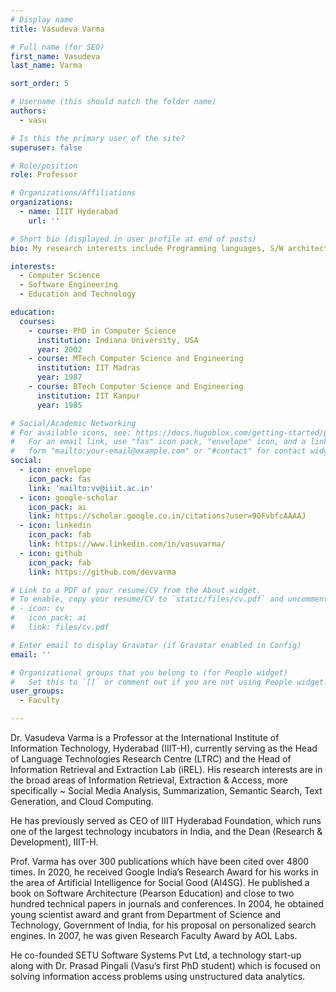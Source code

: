 ```yaml
---
# Display name
title: Vasudeva Varma

# Full name (for SEO)
first_name: Vasudeva
last_name: Varma

sort_order: 5

# Username (this should match the folder name)
authors:
  - vasu

# Is this the primary user of the site?
superuser: false

# Role/position
role: Professor

# Organizations/Affiliations
organizations:
  - name: IIIT Hyderabad
    url: ''

# Short bio (displayed in user profile at end of posts)
bio: My research interests include Programming languages, S/W architectures, Formal Methods, CS education

interests:
  - Computer Science
  - Software Engineering
  - Education and Technology

education:
  courses:
    - course: PhD in Computer Science
      institution: Indiana University, USA
      year: 2002
    - course: MTech Computer Science and Engineering
      institution: IIT Madras
      year: 1987
    - course: BTech Computer Science and Engineering
      institution: IIT Kanpur
      year: 1985

# Social/Academic Networking
# For available icons, see: https://docs.hugoblox.com/getting-started/page-builder/#icons
#   For an email link, use "fas" icon pack, "envelope" icon, and a link in the
#   form "mailto:your-email@example.com" or "#contact" for contact widget.
social:
  - icon: envelope
    icon_pack: fas
    link: 'mailto:vv@iiit.ac.in'
  - icon: google-scholar
    icon_pack: ai
    link: https://scholar.google.co.in/citations?user=9OFvbfcAAAAJ
  - icon: linkedin
    icon_pack: fab
    link: https://www.linkedin.com/in/vasuvarma/
  - icon: github
    icon_pack: fab
    link: https://github.com/devvarma

# Link to a PDF of your resume/CV from the About widget.
# To enable, copy your resume/CV to `static/files/cv.pdf` and uncomment the lines below.
# - icon: cv
#   icon_pack: ai
#   link: files/cv.pdf

# Enter email to display Gravatar (if Gravatar enabled in Config)
email: ''

# Organizational groups that you belong to (for People widget)
#   Set this to `[]` or comment out if you are not using People widget.
user_groups:
  - Faculty

---
```


Dr. Vasudeva Varma is a Professor at the International Institute of Information Technology, Hyderabad (IIIT-H), currently serving as the Head of Language Technologies Research Centre (LTRC) and the Head of Information Retrieval and Extraction Lab (iREL). His research interests are in the broad areas of Information Retrieval, Extraction & Access, more specifically ~ Social Media Analysis, Summarization, Semantic Search, Text Generation, and Cloud Computing.

He has previously served as CEO of IIIT Hyderabad Foundation, which runs one of the largest technology incubators in India, and the Dean (Research & Development), IIIT-H.

Prof. Varma has over 300 publications which have been cited over 4800 times. In 2020, he received Google India’s Research Award for his works in the area of Artificial Intelligence for Social Good (AI4SG). He published a book on Software Architecture (Pearson Education) and close to two hundred technical papers in journals and conferences. In 2004, he obtained young scientist award and grant from Department of Science and Technology, Government of India, for his proposal on personalized search engines. In 2007, he was given Research Faculty Award by AOL Labs.

He co-founded SETU Software Systems Pvt Ltd, a technology start-up along with Dr. Prasad Pingali (Vasu’s first PhD student) which is focused on solving information access problems using unstructured data analytics.
